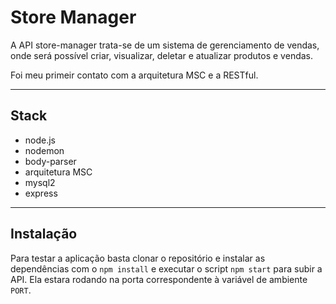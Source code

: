 # Store Manager

A API store-manager trata-se de um sistema de gerenciamento de vendas, onde será possível criar, visualizar, deletar e atualizar produtos e vendas.

Foi meu primeir contato com a arquitetura MSC e a RESTful.

---
## Stack
- node.js
- nodemon
- body-parser
- arquitetura MSC
- mysql2
- express

---
## Instalação
Para testar a aplicação basta clonar o repositório e instalar as dependências com o ```npm install``` e executar o script ```npm start``` para subir a API. Ela estara rodando na porta correspondente à variável de ambiente ```PORT```.